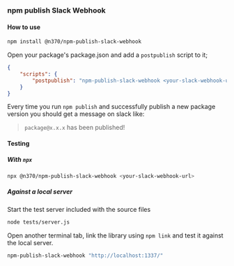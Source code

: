 ### npm publish Slack Webhook

####  How to use

```bash
npm install @n370/npm-publish-slack-webhook
```

Open your package's package.json and add a `postpublish` script to it;

```json
{
    "scripts": {
        "postpublish": "npm-publish-slack-webhook <your-slack-webhook-url>"
    }
}
```
Every time you run `npm publish` and successfully publish a new package version you should get a message on slack like:

> `package@x.x.x` has been published!

#### Testing

##### With `npx`
```bash
npx @n370/npm-publish-slack-webhook <your-slack-webhook-url>
```

##### Against a local server

Start the test server included with the source files
```bash
node tests/server.js
```

Open another terminal tab, link the library using `npm link` and test it against the local server.

```bash
npm-publish-slack-webhook "http://localhost:1337/"
```
